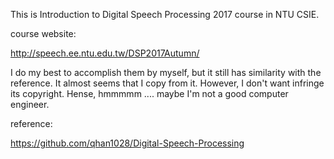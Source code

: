 This is Introduction to Digital Speech Processing 2017 course in NTU CSIE.

course website:

http://speech.ee.ntu.edu.tw/DSP2017Autumn/

I do my best to accomplish them by myself, but it still has similarity with the reference. It almost seems that I copy from it. However, I don't want infringe its copyright. Hense, hmmmmm .... maybe I'm not a good computer engineer. 

reference:

https://github.com/qhan1028/Digital-Speech-Processing